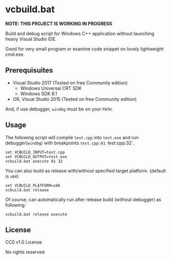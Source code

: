 # vcbuild.bat

**NOTE: THIS PROJECT IS WORKING IN PROGRESS**

Build and debug script for Windows C++ application without launching heavy Visual Studio IDE.

Good for very small program or examine code snippet on lovely lightweight cmd.exe.

## Prerequisuites

- Visual Studio 2017 (Tested on free Community edition)
  - Windows Universal CRT SDK
  - Windows SDK 8.1
- OR, Visual Studio 2015 (Tested on free Community edition)

And, if use debugger, `windbg` must be on your `PATH`.

## Usage

The following script will compile `test.cpp` into `test.exe` and run
debugger(`windbg`) with breakpoints `test.cpp:81 `test.cpp:32`.

```batchfile
set VCBUILD_INPUT=test.cpp
set VCBUILD_OUTPUT=test.exe
vcbuild.bat execute 81 32
```

You can also build as release with/without specified target platform. (default is `x64`)

```batchfile
set VCBUILD_PLATFORM=x86
vcbuild.bat release
```

Of course, can automatically run after release build (without debugger) as following:

```batchfile
vcbuild.bat release execute
```

## License

CC0 v1.0 License

No rights reserved

